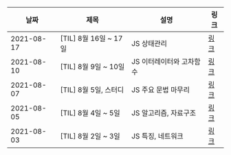 | 날짜       | 제목                  | 설명                     | 링크                                                                                |
| ---------- | --------------------- | ------------------------ | ----------------------------------------------------------------------------------- |
| 2021-08-17 | [TIL] 8월 16일 ~ 17일 | JS 상태관리              | [링크](https://yunjinim.notion.site/TIL-8-16-8-17-6c8f57ee12644dbe875f23d63e62f292) |
| 2021-08-10 | [TIL] 8월 9일 ~ 10일  | JS 이터레이터와 고차함수 | [링크](https://yunjinim.notion.site/TIL-8-9-8-10-a4cea42c13b046f3be97f6f9aaad5ac0)  |
| 2021-08-07 | [TIL] 8월 5일, 스터디 | JS 주요 문법 마무리      | [링크](https://yunjinim.notion.site/TIL-8-6-89cd425b027e4e599c42ee23cd07ca61)       |
| 2021-08-05 | [TIL] 8월 4일 ~ 5일   | JS 알고리즘, 자료구조    | [링크](https://yunjinim.notion.site/TIL-8-4-5-d13f8baa83624ad891fac71418e9e307)     |
| 2021-08-03 | [TIL] 8월 2일 ~ 3일   | JS 특징, 네트워크        | [링크](https://yunjinim.notion.site/TIL-8-2-3-7144d90756b0426ca4750aeca20daba8)     |
